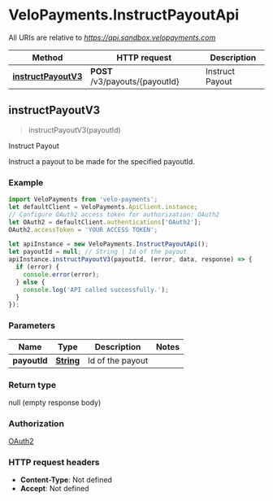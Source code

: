 # VeloPayments.InstructPayoutApi

All URIs are relative to *https://api.sandbox.velopayments.com*

Method | HTTP request | Description
------------- | ------------- | -------------
[**instructPayoutV3**](InstructPayoutApi.md#instructPayoutV3) | **POST** /v3/payouts/{payoutId} | Instruct Payout



## instructPayoutV3

> instructPayoutV3(payoutId)

Instruct Payout

Instruct a payout to be made for the specified payoutId.

### Example

```javascript
import VeloPayments from 'velo-payments';
let defaultClient = VeloPayments.ApiClient.instance;
// Configure OAuth2 access token for authorization: OAuth2
let OAuth2 = defaultClient.authentications['OAuth2'];
OAuth2.accessToken = 'YOUR ACCESS TOKEN';

let apiInstance = new VeloPayments.InstructPayoutApi();
let payoutId = null; // String | Id of the payout
apiInstance.instructPayoutV3(payoutId, (error, data, response) => {
  if (error) {
    console.error(error);
  } else {
    console.log('API called successfully.');
  }
});
```

### Parameters


Name | Type | Description  | Notes
------------- | ------------- | ------------- | -------------
 **payoutId** | [**String**](.md)| Id of the payout | 

### Return type

null (empty response body)

### Authorization

[OAuth2](../README.md#OAuth2)

### HTTP request headers

- **Content-Type**: Not defined
- **Accept**: Not defined

